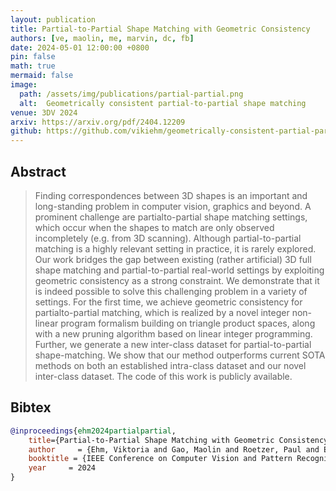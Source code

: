 ```yaml
---
layout: publication
title: Partial-to-Partial Shape Matching with Geometric Consistency
authors: [ve, maolin, me, marvin, dc, fb]
date: 2024-05-01 12:00:00 +0800
pin: false
math: true
mermaid: false
image:
  path: /assets/img/publications/partial-partial.png
  alt:  Geometrically consistent partial-to-partial shape matching
venue: 3DV 2024
arxiv: https://arxiv.org/pdf/2404.12209
github: https://github.com/vikiehm/geometrically-consistent-partial-partial-shape-matching
---
```


## Abstract

> Finding correspondences between 3D shapes is an important and long-standing problem in computer vision, graphics and beyond. A prominent challenge are partialto-partial shape matching settings, which occur when the shapes to match are only observed incompletely (e.g. from 3D scanning). Although partial-to-partial matching is a highly relevant setting in practice, it is rarely explored. Our work bridges the gap between existing (rather artificial) 3D full shape matching and partial-to-partial real-world settings by exploiting geometric consistency as a strong constraint. We demonstrate that it is indeed possible to solve this challenging problem in a variety of settings. For the first time, we achieve geometric consistency for partialto-partial matching, which is realized by a novel integer non-linear program formalism building on triangle product spaces, along with a new pruning algorithm based on linear integer programming. Further, we generate a new inter-class dataset for partial-to-partial shape-matching. We show that our method outperforms current SOTA methods on both an established intra-class dataset and our novel inter-class dataset. The code of this work is publicly available.


## Bibtex
```bibtex
@inproceedings{ehm2024partialpartial,
    title={Partial-to-Partial Shape Matching with Geometric Consistency},
    author     = {Ehm, Viktoria and Gao, Maolin and Roetzer, Paul and Eisenberger, Marvin and Bernard, Florian and Cremers, Daniel},
    booktitle = {IEEE Conference on Computer Vision and Pattern Recognition (CVPR)},
    year     = 2024
}
```

